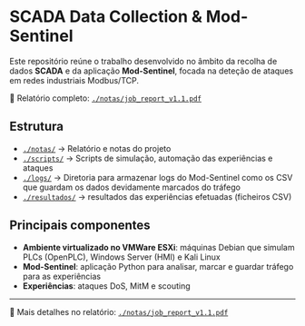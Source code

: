 # SCADA Data Collection & Mod-Sentinel

Este repositório reúne o trabalho desenvolvido no âmbito da recolha de dados **SCADA** e da aplicação **Mod-Sentinel**, focada na deteção de ataques em redes industriais Modbus/TCP.

📄 Relatório completo: [`./notas/job_report_v1.1.pdf`](./notas/job_report_v1.1.pdf)

## Estrutura

- [`./notas/`](./notas/) → Relatório e notas do projeto
- [`./scripts/`](./scripts/) → Scripts de simulação, automação das experiências e ataques
- [`./logs/`](./logs/) → Diretoria para armazenar logs do Mod-Sentinel como os CSV que guardam os dados devidamente marcados do tráfego
- [`./resultados/`](./resultados/) → resultados das experiências efetuadas (ficheiros CSV)

## Principais componentes

- **Ambiente virtualizado no VMWare ESXi**: máquinas Debian que simulam PLCs (OpenPLC), Windows Server (HMI) e Kali Linux
- **Mod-Sentinel**: aplicação Python para analisar, marcar e guardar tráfego para as experiências
- **Experiências**: ataques DoS, MitM e scouting

---

🔗 Mais detalhes no relatório: [`./notas/job_report_v1.1.pdf`](./notas/job_report_v1.1.pdf)
